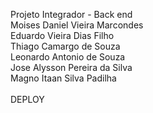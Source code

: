 Projeto Integrador - Back end<br>
Moises Daniel Vieira Marcondes <br>
Eduardo Vieira Dias Filho <br>
Thiago Camargo de Souza <br>
Leonardo Antonio de Souza <br>
Jose Alysson Pereira da Silva <br>
Magno Itaan Silva Padilha <br>  
DEPLOY